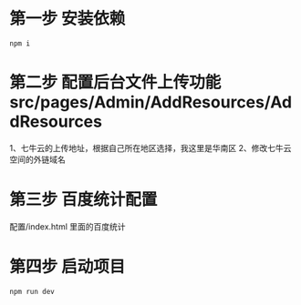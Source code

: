 # 第一步 安装依赖
```
npm i
```

# 第二步 配置后台文件上传功能 src/pages/Admin/AddResources/AddResources

1、七牛云的上传地址，根据自己所在地区选择，我这里是华南区
2、修改七牛云空间的外链域名

# 第三步 百度统计配置

配置/index.html  里面的百度统计

# 第四步  启动项目

```
npm run dev
```


